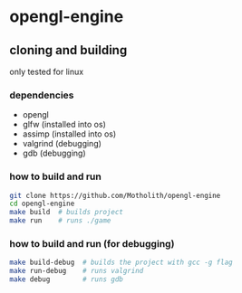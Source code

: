# opengl-engine
## cloning and building
only tested for linux
### dependencies
- opengl
- glfw (installed into os)
- assimp (installed into os)
- valgrind (debugging)
- gdb (debugging)
### how to build and run
```bash
git clone https://github.com/Motholith/opengl-engine
cd opengl-engine
make build  # builds project
make run    # runs ./game
```
### how to build and run (for debugging)
```bash
make build-debug  # builds the project with gcc -g flag
make run-debug    # runs valgrind
make debug        # runs gdb
```
